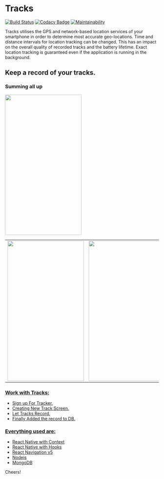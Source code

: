 # Tracks
[![Build Status](https://travis-ci.org/rob729/Minimal_ToDo.svg?branch=master)](https://travis-ci.org/rob729/Minimal_ToDo)
[![Codacy Badge](https://api.codacy.com/project/badge/Grade/346c2ba7d2d841a48fc83734e3d2d682)](https://app.codacy.com/app/rob729/Minimal_ToDo?utm_source=github.com&utm_medium=referral&utm_content=rob729/Minimal_ToDo&utm_campaign=Badge_Grade_Dashboard)
[![Maintainability](https://api.codeclimate.com/v1/badges/c462858751a234cdcd08/maintainability)](https://codeclimate.com/github/rob729/Minimal_ToDo/maintainability)

Tracks utilises the GPS and network-based location services of your smartphone in order to determine most accurate geo-locations. Time and distance intervals for location tracking can be changed. This has an impact on the overall quality of recorded tracks and the battery lifetime. Exact location tracking is guaranteed even if the application is running in the background.
## Keep a record of your tracks.

 ### Summing all up
<a href="url"><img src="https://user-images.githubusercontent.com/35291991/81306086-b5589200-909c-11ea-860b-6dbaa9efed1b.gif" height="460" width="250"/>
 
<table>
        <tr>
<td><img src = "https://user-images.githubusercontent.com/35291991/81305159-a02f3380-909b-11ea-8dde-8388d322f490.jpeg" height = "460" width="250"></td>
<td><img src = "https://user-images.githubusercontent.com/35291991/81304668-fb145b00-909a-11ea-84dc-5225c0377ca5.jpeg" height = "460" width="250"></td>
<td><img src = "https://user-images.githubusercontent.com/35291991/81305565-1c297b80-909c-11ea-9ee0-18d786b7172e.jpeg" height = "460" width="250"></td>
        </tr>
</table>  

### Work with Tracks:
* Sign up For Tracker.
* Creating New Track Screen.
* Let Tracks Record.
* Finally Added the record to DB.


### Everything used are:
 * [React Native with Context](https://reactjs.org/docs/context.html)
 * [React Native with Hooks](https://reactjs.org/docs/hooks-intro.html)
 * [React Navigation v5](https://reactnavigation.org/docs/getting-started)
 * [Nodejs](https://nodejs.org/en/docs/)
 * [MongoDB](https://docs.mongodb.com/)
 
 Cheers!
